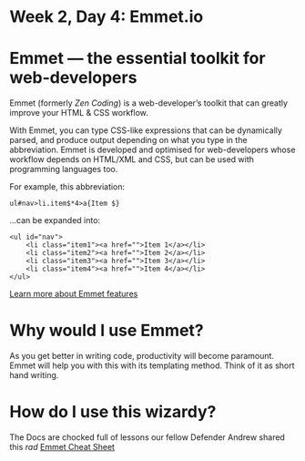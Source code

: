 # Week 2, Day 4: Emmet.io

# Emmet — the essential toolkit for web-developers 

Emmet (formerly *Zen Coding*) is a web-developer’s toolkit that can greatly improve your HTML & CSS workflow.

With Emmet, you can type CSS-like expressions that can be dynamically parsed, and produce output depending on what you type in the abbreviation. Emmet is developed and optimised for web-developers whose workflow depends on HTML/XML and CSS, but can be used with programming languages too.

For example, this abbreviation:

    ul#nav>li.item$*4>a{Item $}

...can be expanded into:

	<ul id="nav">
		<li class="item1"><a href="">Item 1</a></li>
		<li class="item2"><a href="">Item 2</a></li>
		<li class="item3"><a href="">Item 3</a></li>
		<li class="item4"><a href="">Item 4</a></li>
	</ul>

[Learn more about Emmet features](http://docs.emmet.io)


# Why would I use Emmet?

As you get better in writing code, productivity will become paramount. Emmet will help you with this with its templating method. Think of it as short hand writing.

# How do I use this wizardy?

The Docs are chocked full of lessons our fellow Defender Andrew shared this _*rad*_ [Emmet Cheat Sheet](https://docs.emmet.io/cheat-sheet/)

